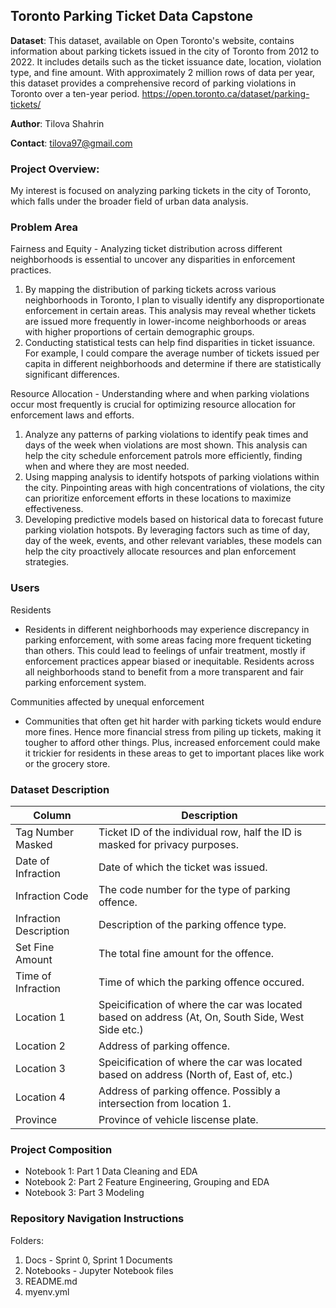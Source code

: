 ## Toronto Parking Ticket Data Capstone

**Dataset**: This dataset, available on Open Toronto's website, contains information about parking tickets issued in the city of Toronto from 2012 to 2022. It includes details such as the ticket issuance date, location, violation type, and fine amount. With approximately 2 million rows of data per year, this dataset provides a comprehensive record of parking violations in Toronto over a ten-year period.
https://open.toronto.ca/dataset/parking-tickets/

**Author**: Tilova Shahrin

**Contact**: tilova97@gmail.com

### **Project Overview**: 
My interest is focused on analyzing parking tickets in the city of Toronto, which falls under the broader field of urban data analysis. 

### **Problem Area**

Fairness and Equity - Analyzing ticket distribution across different neighborhoods is essential to uncover any disparities in enforcement practices.
1. By mapping the distribution of parking tickets across various neighborhoods in Toronto, I plan to visually identify any disproportionate enforcement in certain areas. This analysis may reveal whether tickets are issued more frequently in lower-income neighborhoods or areas with higher proportions of certain demographic groups.
2. Conducting statistical tests can help find disparities in ticket issuance. For example, I could compare the average number of tickets issued per capita in different neighborhoods and determine if there are statistically significant differences.

Resource Allocation - Understanding where and when parking violations occur most frequently is crucial for optimizing resource allocation for enforcement laws and efforts.

1. Analyze any patterns of parking violations to identify peak times and days of the week when violations are most shown. This analysis can help the city schedule enforcement patrols more efficiently, finding when and where they are most needed.
2. Using mapping analysis to identify hotspots of parking violations within the city. Pinpointing areas with high concentrations of violations, the city can prioritize enforcement efforts in these locations to maximize effectiveness.
3. Developing predictive models based on historical data to forecast future parking violation hotspots. By leveraging factors such as time of day, day of the week, events, and other relevant variables, these models can help the city proactively allocate resources and plan enforcement strategies.

### **Users**

Residents 
- Residents in different neighborhoods may experience discrepancy in parking enforcement, with some areas facing more frequent ticketing than others. This could lead to feelings of unfair
treatment, mostly if enforcement practices appear biased or inequitable. Residents across all neighborhoods stand to benefit from a more transparent and fair parking enforcement system.

Communities affected by unequal enforcement 
- Communities that often get hit harder with parking tickets would endure more fines. Hence
more financial stress from piling up tickets, making it tougher to afford other things. Plus, increased enforcement could make it trickier for residents in these areas to get to important places like work or the grocery store.

### **Dataset Description**

| Column                 | Description                                                                                       |   
|------------------------|---------------------------------------------------------------------------------------------------|
| Tag Number Masked      | Ticket ID of the individual row, half the ID is masked for privacy purposes.                      | 
| Date of Infraction     | Date of which the ticket was issued.                                                              |  
| Infraction Code        | The code number for the type of parking offence.                                                  |  
| Infraction Description | Description of the parking offence type.                                                          |  
| Set Fine Amount        | The total fine amount for the offence.                                                            | 
| Time of Infraction     | Time of which the parking offence occured.                                                        |  
| Location 1             | Speicification of where the car was located based on address (At, On, South Side, West Side etc.) |  
| Location 2             | Address of parking offence.                                                                       |   
| Location 3             | Speicification of where the car was located based on address (North of, East of, etc.)            |   
| Location 4             | Address of parking offence. Possibly a intersection from location 1.                              |  
| Province               | Province of vehicle liscense plate.                                                               | 

### **Project Composition**
- Notebook 1: Part 1 Data Cleaning and EDA
- Notebook 2: Part 2 Feature Engineering, Grouping and EDA
- Notebook 3: Part 3 Modeling

### **Repository Navigation Instructions**
Folders:
1. Docs - Sprint 0, Sprint 1 Documents
2. Notebooks - Jupyter Notebook files
3. README.md
4. myenv.yml
